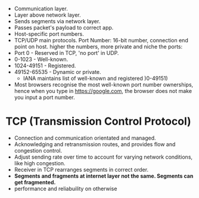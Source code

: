- Communication layer.
- Layer above network layer.
- Sends segments via network layer.
- Passes packet's payload to correct app.
- Host-specific port numbers.
- TCP/UDP main protocols.
Port Number: 16-bit number, connection end point on host. higher the numbers, more private and niche the ports:
- Port 0 - Reserved in TCP, 'no port' in UDP.
- 0-1023 - Well-known.
- 1024-49151 - Registered.
- 49152-65535 - Dynamic or private.
	- IANA maintains list of well-known and registered )0-49151)
- Most browsers recognise the most well-known port number ownerships, hence when you type in https://google.com, the browser does not make you input a port number.
# TCP (Transmission Control Protocol)
- Connection and communication orientated and managed.
- Acknowledging and retransmission routes, and provides flow and congestion control. 
- Adjust sending rate over time to account for varying network conditions, like high congestion.
- Receiver in TCP rearranges segments in correct order.
- **Segments and fragments at internet layer not the same. Segments can get fragmented.**
- performance and reliabuility on otherwise 




